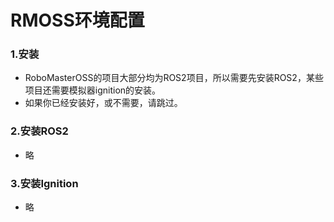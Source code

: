 # RMOSS环境配置

### 1.安装

* RoboMasterOSS的项目大部分均为ROS2项目，所以需要先安装ROS2，某些项目还需要模拟器ignition的安装。
* 如果你已经安装好，或不需要，请跳过。

### 2.安装ROS2

* 略

### 3.安装Ignition

* 略